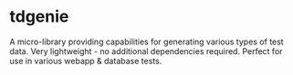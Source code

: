 tdgenie
=======

A micro-library providing capabilities for generating various types of test data. Very lightweight - no additional dependencies required. Perfect for use in various webapp &amp; database tests.
